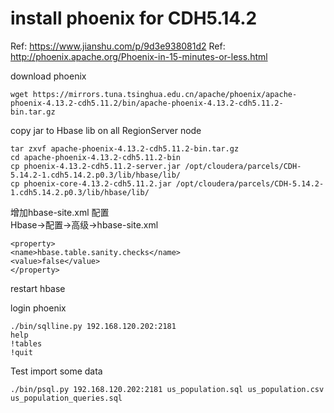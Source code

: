 # install phoenix for CDH5.14.2
Ref: https://www.jianshu.com/p/9d3e938081d2
Ref: http://phoenix.apache.org/Phoenix-in-15-minutes-or-less.html

download phoenix

    wget https://mirrors.tuna.tsinghua.edu.cn/apache/phoenix/apache-phoenix-4.13.2-cdh5.11.2/bin/apache-phoenix-4.13.2-cdh5.11.2-bin.tar.gz

copy jar to Hbase lib on all RegionServer node

    tar zxvf apache-phoenix-4.13.2-cdh5.11.2-bin.tar.gz
    cd apache-phoenix-4.13.2-cdh5.11.2-bin
    cp phoenix-4.13.2-cdh5.11.2-server.jar /opt/cloudera/parcels/CDH-5.14.2-1.cdh5.14.2.p0.3/lib/hbase/lib/
    cp phoenix-core-4.13.2-cdh5.11.2.jar /opt/cloudera/parcels/CDH-5.14.2-1.cdh5.14.2.p0.3/lib/hbase/lib/

增加hbase-site.xml 配置  
Hbase->配置->高级->hbase-site.xml

    <property>
    <name>hbase.table.sanity.checks</name>
    <value>false</value>
    </property>

restart hbase

login phoenix

    ./bin/sqlline.py 192.168.120.202:2181
    help
    !tables
    !quit

Test import some data

    ./bin/psql.py 192.168.120.202:2181 us_population.sql us_population.csv us_population_queries.sql 
